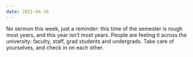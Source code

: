 ```yaml
---
date: 2021-04-16
---
```


No sermon this week, just a reminder: this time of the semester is rough most years, and this year isn’t most years.  People are feeling it across the university: faculty, staff, grad students and undergrads.  Take care of yourselves, and check in on each other.
